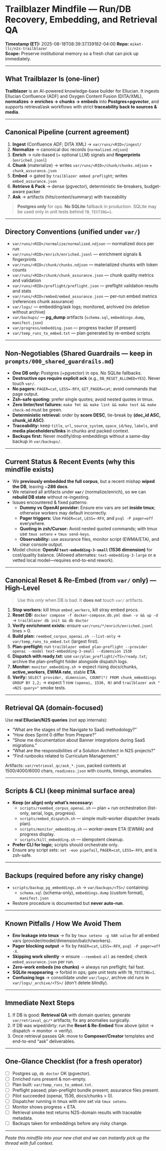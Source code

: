 # Trailblazer Mindfile — Run/DB Recovery, Embedding, and Retrieval QA

**Timestamp (ET):** 2025-08-18T08:39:37.139182-04:00
**Repo:** `miket-llc/n2s-trailblazer`\
**Scope:** Preserve institutional memory so a fresh chat can pick up immediately.

______________________________________________________________________

## What Trailblazer Is (one-liner)

**Trailblazer** is an AI-powered knowledge-base builder for Ellucian. It ingests Ellucian Confluence (ADF) and Oxygen Content Fusion (DITA/XML), **normalizes → enriches → chunks → embeds** into **Postgres+pgvector**, and supports retrieval/ask workflows with strict **traceability back to sources & media**.

______________________________________________________________________

## Canonical Pipeline (current agreement)

1. **Ingest** (Confluence ADF; DITA XML) → `var/runs/<RID>/ingest/`
1. **Normalize** → canonical doc records (`normalized.ndjson`)
1. **Enrich** → rule-based (+ optional LLM) signals and **fingerprints** (`enriched.jsonl`)
1. **Chunk** (materialize) → writes `var/runs/<RID>/chunk/chunks.ndjson` + `chunk_assurance.json`
1. **Embed** → gated by `trailblazer embed preflight`; writes `embed_assurance.json`
1. **Retrieve & Pack** → dense (pgvector), deterministic tie-breakers, budget-aware packer
1. **Ask** → artifacts (hits/context/summary) with traceability

> **Postgres only** for ops. **No SQLite** fallback in production. SQLite may be used only in unit tests behind `TB_TESTING=1`.

______________________________________________________________________

## Directory Conventions (unified under `var/`)

- `var/runs/<RID>/normalize/normalized.ndjson` — normalized docs per run
- `var/runs/<RID>/enrich/enriched.jsonl` — enrichment signals & fingerprints
- `var/runs/<RID>/chunk/chunks.ndjson` — materialized chunks with token counts
- `var/runs/<RID>/chunk/chunk_assurance.json` — chunk quality metrics and validation
- `var/runs/<RID>/preflight/preflight.json` — preflight validation results and stats
- `var/runs/<RID>/embed/embed_assurance.json` — per-run embed metrics (references chunk assurance)
- `var/logs/` — embedding/ask logs; monitored, archived (no deletion without archive)
- `var/backups/` — **pg_dump** artifacts (`schema.sql`, `embeddings.dump`, `manifest.json`)
- `var/progress/embedding.json` — progress tracker (if present)
- `var/temp_runs_to_embed.txt` — plan generated by re-embed scripts

______________________________________________________________________

## Non-Negotiables (Shared Guardrails — keep in `prompts/000_shared_guardrails.md`)

- **One DB only:** Postgres (+pgvector) in ops. No SQLite fallbacks.
- **Destructive ops require explicit ack** (e.g., `DB_RESET_ALLOWED=YES`). Never touch `var/`.
- **No pagers:** `PAGER=cat`, `LESS=-RFX`, `GIT_PAGER=cat`; avoid commands that page output.
- **Zsh-safe quoting:** prefer single quotes; avoid nested quotes in tmux.
- **Zero linter/test failures:** `make fmt && make lint && make test && make check-md` must be green.
- **Deterministic retrieval:** order by **score DESC**, tie-break by **(doc_id ASC, chunk_id ASC)**.
- **Traceability:** keep `title`, `url`, `source_system`, `space_id/key`, `labels`, and **media placeholders/links** in chunks and packed context.
- **Backups first:** Never modify/drop embeddings without a same-day backup in `var/backups/`.

______________________________________________________________________

## Current Status & Recent Events (why this mindfile exists)

- We **previously embedded the full corpus**, but a recent mishap **wiped the DB**, leaving ~**286 docs**.
- We retained all artifacts under **`var/`** (normalize/enrich), so we can **rebuild DB state** without re-ingesting.
- Issues encountered & fixed patterns:
  - **Dummy vs OpenAI provider:** Ensure env vars are set **inside tmux**; otherwise workers may default incorrectly.
  - **Pager triggers:** Use `PAGER=cat`, `LESS=-RFX`, and `psql -P pager=off` everywhere.
  - **Quoting in zsh/Cursor:** Avoid nested quoted commands; with tmux use `tmux setenv` + `tmux send-keys`.
  - **Observability:** use assurance files, monitor script (EWMA/ETA), and clear console output.
- Model choice: **OpenAI `text-embedding-3-small` (1536 dimension)** for cost/quality balance. (Allowed alternates: `text-embedding-3-large` or a vetted local model—requires end-to-end rework).

______________________________________________________________________

## Canonical Reset & Re-Embed (from `var/` only) — High-Level

> Use this *only* when DB is bad. It **does not** touch `var/` artifacts.

1. **Stop workers:** kill tmux `embed_workers`, kill stray embed procs.
1. **Reset DB:** `docker compose -f docker-compose.db.yml down -v && up -d` → `trailblazer db init && db doctor`
1. **Verify enrichment exists:** ensure `var/runs/*/enrich/enriched.jsonl` lines > 0.
1. **Build plan:** `reembed_corpus_openai.sh --list-only` → `var/temp_runs_to_embed.txt` (largest first).
1. **Plan-preflight:** run `trailblazer embed plan-preflight --provider openai --model text-embedding-3-small --dimension 1536`
1. **Dispatch with ready.txt:** use `var/plan_preflight/<TS>/ready.txt`; archive the plan-preflight folder alongside dispatch logs.
1. **Monitor:** `monitor_embedding.sh` → expect rising docs/chunks, **active_workers**, **EWMA rate**, stable **ETA**.
1. **Verify:** `SELECT provider, dimension, COUNT(*) FROM chunk_embeddings GROUP BY 1,2;` → expect 1 row `(openai, 1536, N)` and `trailblazer ask "<N2S query>"` smoke tests.

______________________________________________________________________

## Retrieval QA (domain-focused)

Use **real Ellucian/N2S queries** (not app internals):

- “What are the stages of the Navigate to SaaS methodology?”
- “How does Sprint 0 differ from Prepare?”
- “Show me documentation about Banner integrations during SaaS migrations.”
- “What are the responsibilities of a Solution Architect in N2S projects?”
- “Find runbooks related to Curriculum Management.”

Artifacts: `var/retrieval_qc/ask_*.json`, packed contexts at 1500/4000/6000 chars, `readiness.json` with counts, timings, anomalies.

______________________________________________________________________

## Scripts & CLI (keep minimal surface area)

- **Keep (or align) only what’s necessary:**
  - `scripts/reembed_corpus_openai.sh` — plan + run orchestration (list-only, serial, logs, progress).
  - `scripts/embed_dispatch.sh` — simple multi-worker dispatcher (reads plan).
  - `scripts/monitor_embedding.sh` — worker-aware ETA (EWMA) and progress display.
  - `scripts/kill_embedding.sh` — idempotent cleanup.
- **Prefer CLI for logic**; scripts should orchestrate only.
- Ensure any script sets: `set -euo pipefail`, `PAGER=cat`, `LESS=-RFX`, and is zsh-safe.

______________________________________________________________________

## Backups (required before any risky change)

- `scripts/backup_pg_embeddings.sh` → `var/backups/<TS>/` containing:
  - `schema.sql` (schema-only), `embeddings.dump` (custom format), `manifest.json`
- Restore procedure is documented but **never auto-run**.

______________________________________________________________________

## Known Pitfalls / How We Avoid Them

- **Env leakage into tmux** → fix by `tmux setenv -g VAR value` for all embed vars (provider/model/dimension/batch/workers).
- **Pager blocking output** → fix by `PAGER=cat`, `LESS=-RFX`, `psql -P pager=off -X`.
- **Skipping work silently** → ensure `--reembed-all` as needed; check `embed_assurance.json` per run.
- **Zero-work embeds (no chunks)** → always run preflight; fail fast.
- **SQLite reappearing** → forbid in ops; gate unit tests with `TB_TESTING=1`.
- **Confusing logs** → consolidate under `var/logs/`, archive old runs in `var/logs/_archive/<TS>/` (don't delete blindly).

______________________________________________________________________

## Immediate Next Steps

1. If DB is good: **Retrieval QA** with domain queries; generate `var/retrieval_qc/*` artifacts; fix any anomalies surgically.
1. If DB was wiped/dirty: run the **Reset & Re-Embed** flow above (pilot → dispatch → monitor → verify).
1. Once retrieval passes QA: move to **Composer/Creator** templates and end-to-end “ask” deliverables.

______________________________________________________________________

## One-Glance Checklist (for a fresh operator)

- [ ] Postgres up, `db doctor` OK (pgvector).
- [ ] Enriched runs present & non-empty.
- [ ] Plan built: `var/temp_runs_to_embed.txt`.
- [ ] Preflight passed; plan-preflight bundle present; assurance files present.
- [ ] Pilot succeeded (openai, 1536, docs/chunks > 0).
- [ ] Dispatcher running in tmux with env set via `tmux setenv`.
- [ ] Monitor shows progress + ETA.
- [ ] Retrieval smoke test returns N2S-domain results with traceable metadata.
- [ ] Backups taken for embeddings before any risky change.

______________________________________________________________________

*Paste this mindfile into your new chat and we can instantly pick up the thread with full context.*
